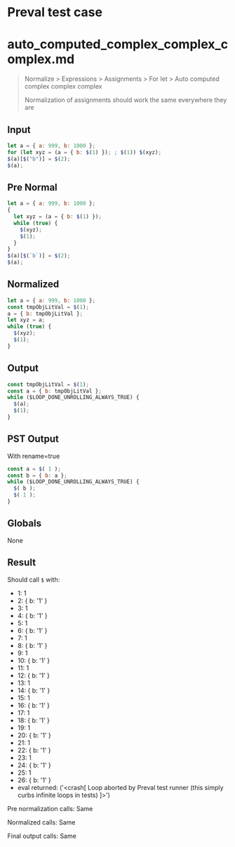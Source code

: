 # Preval test case

# auto_computed_complex_complex_complex.md

> Normalize > Expressions > Assignments > For let > Auto computed complex complex complex
>
> Normalization of assignments should work the same everywhere they are

## Input

`````js filename=intro
let a = { a: 999, b: 1000 };
for (let xyz = (a = { b: $(1) }); ; $(1)) $(xyz);
$(a)[$("b")] = $(2);
$(a);
`````

## Pre Normal


`````js filename=intro
let a = { a: 999, b: 1000 };
{
  let xyz = (a = { b: $(1) });
  while (true) {
    $(xyz);
    $(1);
  }
}
$(a)[$(`b`)] = $(2);
$(a);
`````

## Normalized


`````js filename=intro
let a = { a: 999, b: 1000 };
const tmpObjLitVal = $(1);
a = { b: tmpObjLitVal };
let xyz = a;
while (true) {
  $(xyz);
  $(1);
}
`````

## Output


`````js filename=intro
const tmpObjLitVal = $(1);
const a = { b: tmpObjLitVal };
while ($LOOP_DONE_UNROLLING_ALWAYS_TRUE) {
  $(a);
  $(1);
}
`````

## PST Output

With rename=true

`````js filename=intro
const a = $( 1 );
const b = { b: a };
while ($LOOP_DONE_UNROLLING_ALWAYS_TRUE) {
  $( b );
  $( 1 );
}
`````

## Globals

None

## Result

Should call `$` with:
 - 1: 1
 - 2: { b: '1' }
 - 3: 1
 - 4: { b: '1' }
 - 5: 1
 - 6: { b: '1' }
 - 7: 1
 - 8: { b: '1' }
 - 9: 1
 - 10: { b: '1' }
 - 11: 1
 - 12: { b: '1' }
 - 13: 1
 - 14: { b: '1' }
 - 15: 1
 - 16: { b: '1' }
 - 17: 1
 - 18: { b: '1' }
 - 19: 1
 - 20: { b: '1' }
 - 21: 1
 - 22: { b: '1' }
 - 23: 1
 - 24: { b: '1' }
 - 25: 1
 - 26: { b: '1' }
 - eval returned: ('<crash[ Loop aborted by Preval test runner (this simply curbs infinite loops in tests) ]>')

Pre normalization calls: Same

Normalized calls: Same

Final output calls: Same
